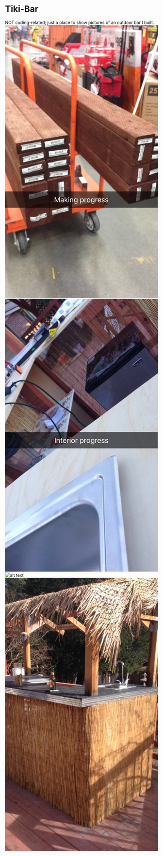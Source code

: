 # Tiki-Bar
NOT coding-related; just a place to show pictures of an outdoor bar I built. 
![alt text](wood.jpeg "Level 3")
![alt text](interior.jpeg "Level 3")
![alt text](exterior.jpeg "Level 3")
![alt text](finishedproduct.jpeg "Level 3")

